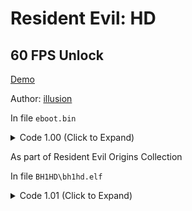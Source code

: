 # Resident Evil: HD

## 60 FPS Unlock

[Demo](https://youtu.be/MSVD1Gmm4P8)

Author: [illusion](https://github.com/illusion0001)

In file `eboot.bin`

<details>
<summary>Code 1.00 (Click to Expand)</summary>

```
0xB894B 00 00 70 42

# end users ignore!!
# this is a note for other patch devs
# setting only the first bit to 60.0f is needed
# second bit doesn't seem to do anything
# cc implemented game speed/frametime calc based on tickrate (absolute hacks :p) for win32 ver
# code path still exist which is why this is possible
```

</details>

As part of Resident Evil Origins Collection

In file `BH1HD\bh1hd.elf`

<details>
<summary>Code 1.01 (Click to Expand)</summary>

```
0xB9B1B 00 00 70 42
# disc ver has notes
```

</details>
